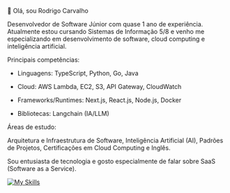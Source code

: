 👋 Olá, sou Rodrigo Carvalho

Desenvolvedor de Software Júnior com quase 1 ano de experiência. Atualmente estou cursando Sistemas de Informação 5/8 e venho me especializando em desenvolvimento de software, cloud computing e inteligência artificial.

Principais competências:

- Linguagens: TypeScript, Python, Go, Java

- Cloud: AWS Lambda, EC2, S3, API Gateway, CloudWatch

- Frameworks/Runtimes: Next.js, React.js, Node.js, Docker

- Bibliotecas: Langchain (IA/LLM)

Áreas de estudo:

Arquitetura e Infraestrutura de Software, Inteligência Artificial (AI), Padrões de Projetos, Certificações em Cloud Computing e Inglês.

Sou entusiasta de tecnologia e gosto especialmente de falar sobre SaaS (Software as a Service).

[![My Skills](https://skillicons.dev/icons?i=next,react,nodejs,python,ts,go,prisma,aws)](https://skillicons.dev)
